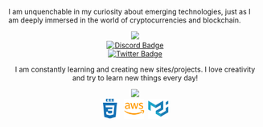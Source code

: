 I am unquenchable in my curiosity about emerging technologies, just as I am deeply immersed in the world of cryptocurrencies and blockchain. 

<div id="header" align="center">
<img src="https://media.giphy.com/media/yYlSovlPYIQr7hJ8Mg/giphy.gif" width="300"/>
</div>
<div id="badges">
</a>
<div id="header" align="center"> 
<a href="https://discord.com/channels/@.ghostnick.">
<img src="https://img.shields.io/badge/Discord-black?style=for-the-badge&logo=discord&logoColor=white" alt="Discord Badge"/>
</a>
<div id="header" align="center">   
<a href="https://twitter.com/Rebecca54817533">
<img src="https://img.shields.io/badge/Twitter-blue?style=for-the-badge&logo=twitter&logoColor=white" alt="Twitter Badge"/>
</a>

I am constantly learning and creating new sites/projects. I love creativity and try to learn new things every day! 
 
<img src="https://media.giphy.com/media/jS7iAkLVWmRFZ7tMbO/giphy.gif" width="70px"/>
</h1>

<div>
<img src="https://github.com/devicons/devicon/blob/master/icons/css3/css3-plain-wordmark.svg"  title="CSS3" alt="CSS" width="40" height="40"/>&nbsp;
<img src="https://github.com/devicons/devicon/blob/master/icons/amazonwebservices/amazonwebservices-plain-wordmark.svg" title="AWS" alt="AWS" width="40" height="40"/>&nbsp;
<img src="https://github.com/devicons/devicon/blob/master/icons/materialui/materialui-original.svg" title="Material UI" alt="Material UI" width="40" height="40"/>&nbsp;
  </div> 
